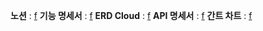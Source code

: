 **노션** : [f](https://www.notion.so/SSAFY-2-a2891226509543cd8f5b97f5d9211ccb?pvs=4)
**기능 명세서** : [f](https://raspy-slicer-570.notion.site/bad6048352d24845a799f5ce77677002)
**ERD Cloud** : [f](https://raspy-slicer-570.notion.site/DB-ERD-077339d19d2847018dc1aa196873fbfd)
**API 명세서** : [f](https://raspy-slicer-570.notion.site/BE-API-de404cf20d6a43cfac442d5e7e577f74)
**간트 차트** : [f](https://docs.google.com/spreadsheets/d/1NHoydTWg1ADMseU1uPcPble51ckV7ikH/edit?usp=sharing&ouid=117122534063776026733&rtpof=true&sd=true) 
